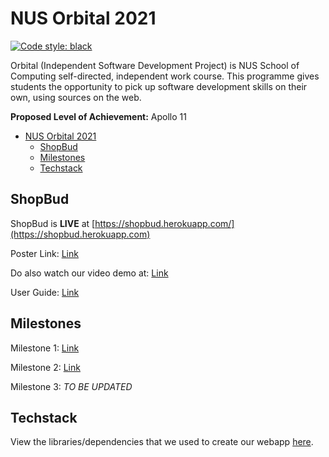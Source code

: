 # NUS Orbital 2021

[![Code style: black](https://img.shields.io/badge/code%20style-black-000000.svg)](https://github.com/psf/black)

Orbital (Independent Software Development Project) is NUS School of Computing self-directed, independent work course. This programme gives students the opportunity to pick up software development skills on their own, using sources on the web.

**Proposed Level of Achievement:** Apollo 11

* [NUS Orbital 2021](#nus-orbital-2021)
  * [ShopBud](#shopbud)
  * [Milestones](#milestones)
  * [Techstack](#techstack)

## ShopBud

ShopBud is **LIVE** at [https://shopbud.herokuapp.com/](https://shopbud.herokuapp.com)

Poster Link: [Link](https://drive.google.com/file/d/1VNAAU065_oKebyTNKvJZh6c0H6K-_scK/view?usp=sharing)

Do also watch our video demo at: [Link](https://drive.google.com/file/d/1utDdV6d5n3X6Ny-rnd638mxAVd-JS5X4/view?usp=sharing)

User Guide: [Link](https://docs.google.com/document/d/1JZVMZeAFcHXlqNnLMF-RLc3LcniCeGb6bX5XiciqvBc/edit?usp=sharing)

## Milestones

Milestone 1: [Link](https://docs.google.com/document/d/1Bxdnc4Bxgy6fQ3apDX9AP5ioE781fQBVPsX8obh0sew/edit?usp=sharing)

Milestone 2: [Link](https://hackmd.io/@yiguan/shopbud)

Milestone 3: _TO BE UPDATED_

## Techstack

View the libraries/dependencies that we used to create our webapp [here](https://docs.google.com/document/d/1l4UlsGf9LmCwoKB5_YWZ3GzQotKH8sjJPMXLMt3Rzsw/edit?usp=sharing).
